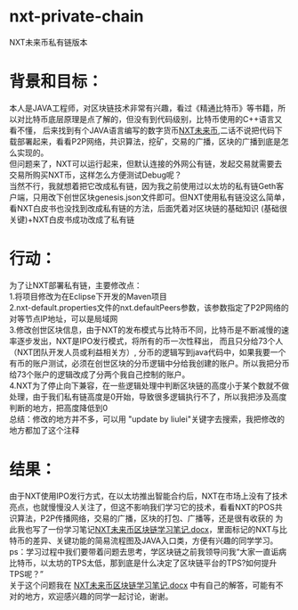 # nxt-private-chain
NXT未来币私有链版本

# 背景和目标：
本人是JAVA工程师，对区块链技术非常有兴趣，看过《精通比特币》等书籍，所以对比特币底层原理是点了解的，但没有到代码级别，比特币使用的C++语言又看不懂，
后来找到有个JAVA语言编写的数字货币[NXT未来币](https://github.com/Blackcomb/nxt),二话不说把代码下载部署起来，看看P2P网络，共识算法，挖矿，交易的广播，区块的广播到底是怎么实现的。  
但问题来了，NXT可以运行起来，但默认连接的外网公有链，发起交易就需要去交易所购买NXT币，这样怎么方便测试Debug呢？  
当然不行，我就想着把它改成私有链，因为我之前使用过以太坊的私有链Geth客户端，只用改下创世区块genesis.json文件即可。但NXT使用私有链没这么简单，看NXT白皮书也没找到改成私有链的方法，后面凭着对区块链的基础知识
(基础很关键)+NXT白皮书成功改成了私有链

# 行动：
为了让NXT部署私有链，主要修改点：  
1.将项目修改为在Eclipse下开发的Maven项目  
2.nxt-default.properties文件的nxt.defaultPeers参数，该参数指定了P2P网络的对等节点IP地址，可以是局域网  
3.修改创世区块信息，由于NXT的发布模式与比特币不同，比特币是不断减慢的速率逐步发出，NXT是IPO发行模式，将所有的币一次性释出， 而且只分给73个人（NXT团队开发人员或利益相关方）,
分币的逻辑写到java代码中，如果我要一个有币的账户测试，必须在创世区块的分币逻辑中分给我创建的账户。所以我把分币给73个账户的逻辑改成了分两个我自己控制的账户。  
4.NXT为了停止向下兼容，在一些逻辑处理中判断区块链的高度小于某个数就不做处理，由于我们私有链高度是0开始，导致很多逻辑执行不了，所以我把涉及高度判断的地方，把高度降低到0  
总结：修改的地方并不多，可以用 "update by liulei"关键字去搜索，我把修改的地方都加了这个注释  

# 结果：
由于NXT使用IPO发行方式，在以太坊推出智能合约后，NXT在市场上没有了技术亮点，也就慢慢没人关注了，但这不影响我们学习它的技术，看看NXT的POS共识算法，P2P传播网络，交易的广播，区块的打包、广播等，还是很有收获的
为此我也写了一份学习笔记[NXT未来币区块链学习笔记.docx](https://github.com/liulei0903/nxt-private-chain/blob/master/private-chain-nxt-master/docs/NXT%E6%9C%AA%E6%9D%A5%E5%B8%81%E5%8C%BA%E5%9D%97%E9%93%BE%E5%AD%A6%E4%B9%A0%E7%AC%94%E8%AE%B0.docx)，里面标记的NXT与比特币的差异、关键功能的简易流程图及JAVA入口类，方便有兴趣的同学学习。  
ps：学习过程中我们要带着问题去思考，学区块链之前我领导问我“大家一直诟病比特币，以太坊的TPS太低，那到底是什么决定了区块链平台的TPS?如何提升TPS呢？”  
关于这个问题我在 [NXT未来币区块链学习笔记.docx](https://github.com/liulei0903/nxt-private-chain/blob/master/private-chain-nxt-master/docs/NXT%E6%9C%AA%E6%9D%A5%E5%B8%81%E5%8C%BA%E5%9D%97%E9%93%BE%E5%AD%A6%E4%B9%A0%E7%AC%94%E8%AE%B0.docx) 中有自己的解答，可能有不对的地方，欢迎感兴趣的同学一起讨论，谢谢。  
